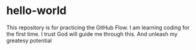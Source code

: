 # hello-world
This repository is for practicing the GitHub Flow.
I am learning coding for the first time. I trust God will guide me through this. And unleash my greatesy potential
